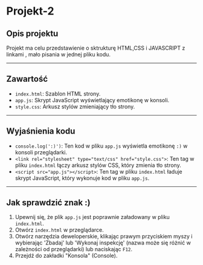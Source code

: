 # Projekt-2

## Opis projektu

Projekt ma celu przedstawienie o  sktrukturę HTML,CSS i JAVASCRIPT z linkami , mało pisania w jednej pliku kodu.
 
---

## Zawartość

* `index.html`: Szablon HTML strony.
* `app.js`: Skrypt JavaScript wyświetlający emotikonę w konsoli.
* `style.css`: Arkusz stylów zmieniający tło strony.

---

## Wyjaśnienia kodu 



* `console.log(':)')`: Ten kod w pliku `app.js` wyświetla emotikonę `:)` w konsoli przeglądarki.
* `<link rel="stylesheet" type="text/css" href="style.css">`: Ten tag w pliku `index.html` łączy arkusz stylów CSS, który zmienia tło strony.
* `<script src="app.js"></script>`: Ten tag w pliku `index.html` ładuje skrypt JavaScript, który wykonuje kod w pliku `app.js`.

---
## Jak sprawdzić znak :)

1. Upewnij się, że plik `app.js` jest poprawnie załadowany w pliku `index.html`.
2. Otwórz `index.html` w przeglądarce.
3. Otwórz narzędzia deweloperskie, klikając prawym przyciskiem myszy i wybierając 'Zbadaj' lub 'Wykonaj inspekcję' (nazwa może się różnić w zależności od przeglądarki) lub naciskając `F12`.
4. Przejdź do zakładki "Konsola" (Console).


